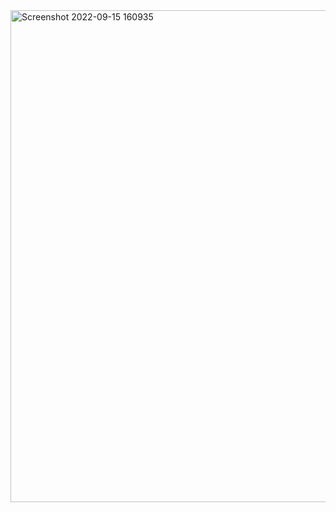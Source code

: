 <img width="787" alt="Screenshot 2022-09-15 160935" src="https://user-images.githubusercontent.com/37725645/190383498-9d028be5-0b5e-4e4a-8b28-aec0dbafa9f5.png">
